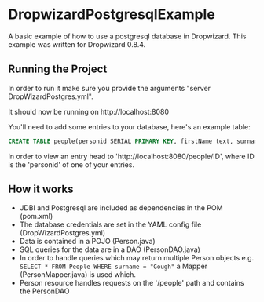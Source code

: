 # DropwizardPostgresqlExample
A basic example of how to use a postgresql database in Dropwizard. 
This example was written for Dropwizard 0.8.4.

## Running the Project

In order to run it make sure you provide the arguments "server DropWizardPostgres.yml".

It should now be running on http://localhost:8080

You'll need to add some entries to your database, here's an example table:
 ```sql
 CREATE TABLE people(personid SERIAL PRIMARY KEY, firstName text, surname TEXT);
```
In order to view an entry head to 'http://localhost:8080/people/ID', where ID is the 'personid' of one of your entries.


## How it works

- JDBI and Postgresql are included as dependencies in the POM (pom.xml)
- The database credentials are set in the YAML config file (DropWizardPostgres.yml)
- Data is contained in a POJO (Person.java)
- SQL queries for the data are in a DAO (PersonDAO.java)
- In order to handle queries which may return multiple Person objects e.g. `SELECT * FROM People WHERE surname = "Gough"` a Mapper (PersonMapper.java) is used which.
- Person resource handles requests on the '/people' path and contains the PersonDAO
